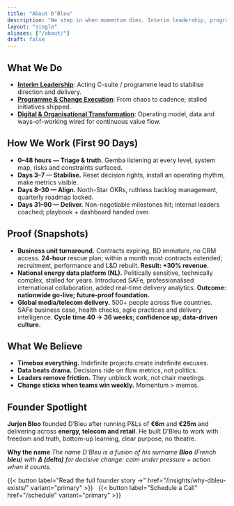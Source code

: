 ```yaml
---
title: "About D’Bleu"
description: "We step in when momentum dies. Interim leadership, programme rescue, and digital & organisational transformation that deliver results in 90 days."
layout: "single"
aliases: ["/about/"]
draft: false
---
```


## What We Do
- **[Interim Leadership](/approach/#interim-leadership)**: Acting C-suite / programme lead to stabilise direction and delivery.  
- **[Programme & Change Execution](/approach/#program--change-execution)**: From chaos to cadence; stalled initiatives shipped.  
- **[Digital & Organisational Transformation](/approach/#digital--organisational-transformation)**: Operating model, data and ways-of-working wired for continuous value flow.

## How We Work (First 90 Days)
- **0–48 hours — Triage & truth.** Gemba listening at every level, system map, risks and constraints surfaced.  
- **Days 3–7 — Stabilise.** Reset decision rights, install an operating rhythm, make metrics visible.  
- **Days 8–30 — Align.** North-Star OKRs, ruthless backlog management, quarterly roadmap locked.  
- **Days 31–90 — Deliver.** Non-negotiable milestones hit; internal leaders coached; playbook + dashboard handed over.

## Proof (Snapshots)
- **Business unit turnaround.** Contracts expiring, BD immature, no CRM access. **24-hour** rescue plan; within a month most contracts extended; recruitment, performance and L&D rebuilt. **Result: +30% revenue.**  
- **National energy data platform (NL).** Politically sensitive, technically complex, stalled for years. Introduced SAFe, professionalised international collaboration, added real-time delivery analytics. **Outcome: nationwide go-live; future-proof foundation.**  
- **Global media/telecom delivery.** 500+ people across five countries. SAFe business case, health checks, agile practices and delivery intelligence. **Cycle time 40 → 36 weeks; confidence up; data-driven culture.**

## What We Believe
- **Timebox everything.** Indefinite projects create indefinite excuses.  
- **Data beats drama.** Decisions ride on flow metrics, not politics.  
- **Leaders remove friction.** They unblock work, not chair meetings.  
- **Change sticks when teams win weekly.** Momentum > memos.

## Founder Spotlight
**Jurjen Bloo** founded D’Bleu after running P&Ls of **€6m** and **€25m** and delivering across **energy, telecom and retail**. He built D’Bleu to work with freedom and truth, bottom-up learning, clear purpose, no theatre.  

**Why the name** 
*The name D'Bleu is a fusion of his surname **Bloo** (French **bleu**) with **Δ (delta)** for decisive change: calm under pressure + action when it counts.*

{{< button label="Read the full founder story →" href="/insights/why-dbleu-exists/" variant="primary" >}} &nbsp;
{{< button label="Schedule a Call" href="/schedule" variant="primary" >}}
